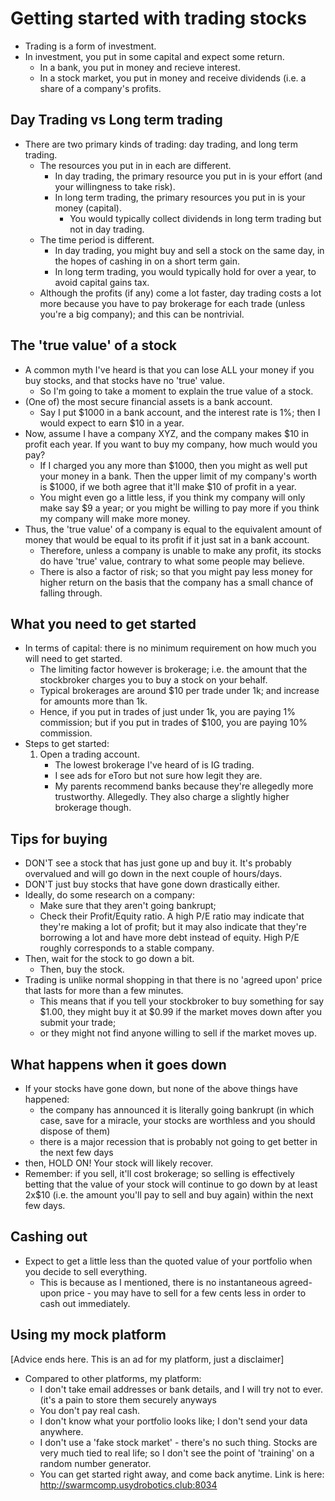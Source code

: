# Getting started with trading stocks
- Trading is a form of investment.
- In investment, you put in some capital and expect some return.
    - In a bank, you put in money and recieve interest.
    - In a stock market, you put in money and receive dividends (i.e. a share of a company's profits.

## Day Trading vs Long term trading
- There are two primary kinds of trading: day trading, and long term trading.
    - The resources you put in in each are different.
        - In day trading, the primary resource you put in is your effort (and your willingness to take risk). 
        - In long term trading, the primary resources you put in is your money (capital). 
            - You would typically collect dividends in long term trading but not in day trading.
    - The time period is different.
        - In day trading, you might buy and sell a stock on the same day, in the hopes of cashing in on a short term gain.
        - In long term trading, you would typically hold for over a year, to avoid capital gains tax.
    - Although the profits (if any) come a lot faster, day trading costs a lot more because you have to pay brokerage for each trade (unless you're a big company); and this can be nontrivial.

## The 'true value' of a stock
- A common myth I've heard is that you can lose ALL your money if you buy stocks, and that stocks have no 'true' value.
    - So I'm going to take a moment to explain the true value of a stock.
- (One of) the most secure financial assets is a bank account. 
    - Say I put $1000 in a bank account, and the interest rate is 1%; then I would expect to earn $10 in a year.
- Now, assume I have a company XYZ, and the company makes $10 in profit each year. If you want to buy my company, how much would you pay?
    - If I charged you any more than $1000, then you might as well put your money in a bank. Then the upper limit of my company's worth is $1000, if we both agree that it'll make $10 of profit in a year.
    - You might even go a little less, if you think my company will only make say $9 a year; or you might be willing to pay more if you think my company will make more money.
- Thus, the 'true value' of a company is equal to the equivalent amount of money that would be equal to its profit if it just sat in a bank account.
    - Therefore, unless a company is unable to make any profit, its stocks do have 'true' value, contrary to what some people may believe.
    - There is also a factor of risk; so that you might pay less money for higher return on the basis that the company has a small chance of falling through.

## What you need to get started
- In terms of capital: there is no minimum requirement on how much you will need to get started.
    - The limiting factor however is brokerage; i.e. the amount that the stockbroker charges you to buy a stock on your behalf.
    - Typical brokerages are around $10 per trade under 1k; and increase for amounts more than 1k. 
    - Hence, if you put in trades of just under 1k, you are paying 1% commission; but if you put in trades of $100, you are paying 10% commission.
- Steps to get started:
    1. Open a trading account.
        - The lowest brokerage I've heard of is IG trading.
        - I see ads for eToro but not sure how legit they are.
        - My parents recommend banks because they're allegedly more trustworthy. Allegedly. They also charge a slightly higher brokerage though.

## Tips for buying
- DON'T see a stock that has just gone up and buy it. It's probably overvalued and will go down in the next couple of hours/days. 
- DON'T just buy stocks that have gone down drastically either.
- Ideally, do some research on a company:
    - Make sure that they aren't going bankrupt;
    - Check their Profit/Equity ratio. A high P/E ratio may indicate that they're making a lot of profit; but it may also indicate that they're borrowing a lot and have more debt instead of equity. High P/E roughly corresponds to a stable company.
- Then, wait for the stock to go down a bit.
    - Then, buy the stock.
- Trading is unlike normal shopping in that there is no 'agreed upon' price that lasts for more than a few minutes.
    - This means that if you tell your stockbroker to buy something for say $1.00, they might buy it at $0.99 if the market moves down after you submit your trade;
    - or they might not find anyone willing to sell if the market moves up.

## What happens when it goes down
- If your stocks have gone down, but none of the above things have happened:
    - the company has announced it is literally going bankrupt (in which case, save for a miracle, your stocks are worthless and you should dispose of them)
    - there is a major recession that is probably not going to get better in the next few days
- then, HOLD ON! Your stock will likely recover.
- Remember: if you sell, it'll cost brokerage; so selling is effectively betting that the value of your stock will continue to go down by at least 2x$10 (i.e. the amount you'll pay to sell and buy again) within the next few days.


## Cashing out
- Expect to get a little less than the quoted value of your portfolio when you decide to sell everything.
    - This is because as I mentioned, there is no instantaneous agreed-upon price - you may have to sell for a few cents less in order to cash out immediately.

## Using my mock platform
[Advice ends here. This is an ad for my platform, just a disclaimer]
- Compared to other platforms, my platform:
    - I don't take email addresses or bank details, and I will try not to ever. (it's a pain to store them securely anyways
    - You don't pay real cash.
    - I don't know what your portfolio looks like; I don't send your data anywhere.
    - I don't use a 'fake stock market' - there's no such thing. Stocks are very much tied to real life; so I don't see the point of 'training' on a random number generator.
    - You can get started right away, and come back anytime.
Link is here: http://swarmcomp.usydrobotics.club:8034